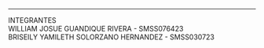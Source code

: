 _______________________________________
INTEGRANTES
<br>
WILLIAM JOSUE GUANDIQUE RIVERA - SMSS076423
<br>
BRISEILY YAMILETH SOLORZANO HERNANDEZ - SMSS030723


